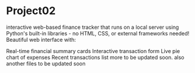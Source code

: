 # Project02

 interactive web-based finance tracker that runs on a local server using Python's built-in libraries - no HTML, CSS, or external frameworks needed!
Beautiful web interface with:

Real-time financial summary cards
Interactive transaction form
Live pie chart of expenses
Recent transactions list
more to be updated soon.
also another files to be updated soon
